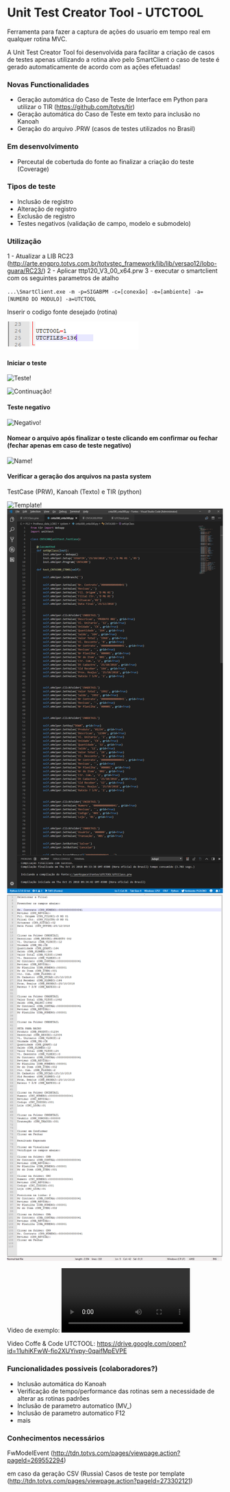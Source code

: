 # Unit Test Creator Tool - UTCTOOL

Ferramenta para fazer a captura de ações do usuario em tempo real em qualquer rotina MVC.

A Unit Test Creator Tool foi desenvolvida para facilitar a criação de casos de testes apenas utilizando a rotina alvo pelo SmartClient o caso de teste é gerado automaticamente de acordo com as ações efetuadas!

### Novas Functionalidades
+ Geração automática do Caso de Teste de Interface em Python para utilizar o TIR (https://github.com/totvs/tir)
+ Geração automática do Caso de Teste em texto para inclusão no Kanoah
+ Geração do arquivo .PRW (casos de testes utilizados no Brasil)

### Em desenvolvimento
+ Perceutal de cobertuda do fonte ao finalizar a criação do teste (Coverage)

### Tipos de teste
+ Inclusão de registro
+ Alteração de registro
+ Exclusão de registro
+ Testes negativos (validação de campo, modelo e submodelo)

### Utilização
1 - Atualizar a LIB RC23 (http://arte.engpro.totvs.com.br/totvstec_framework/lib/lib/versao12/lobo-guara/RC23/)
2 - Aplicar tttp120_V3_00_x64.prw
3 - executar o smartclient com os seguintes parametros de atalho


`...\SmartClient.exe -m -p=SIGABPM -c=[conexão] -e=[ambiente] -a=[NUMERO DO MODULO] -a=UTCTOOL`



Inserir o codigo fonte desejado (rotina)

![Rotina!](/docs/im1.png "Rotina")

#### Iniciar o teste

![Teste!](/docs/im2.png "Teste")

![Continuação!](/docs/im3.png "Teste")

#### Teste negativo

![Negativo!](/docs/im4.png "Negativo")


#### Nomear o arquivo após finalizar o teste clicando em confirmar ou fechar (fechar apenas em caso de teste negativo)

![Name!](/docs/im5.png "Name")

#### Verificar a geração dos arquivos na pasta system
TestCase (PRW), Kanoah (Texto) e TIR (python)

![Template!](/docs/im6.png "Geração")
![python!](/docs/im7.png "Geração")
![Kanoah!](/docs/im8.png "Geração")

Video de exemplo: 
![Video!](/docs/UTCTOOL.mp4 "Video")

Video Coffe & Code UTCTOOL: 
https://drive.google.com/open?id=11uhiKFwW-fio2XUYivpy-0qaifMpEVPE

### Funcionalidades possiveis (colaboradores?)
+ Inclusão automática do Kanoah
+ Verificação de tempo/performance das rotinas sem a necessidade de alterar as rotinas padrões
+ Inclusão de parametro automatico (MV_)
+ Inclusão de parametro automatico F12
+ mais

### Conhecimentos necessários
FwModelEvent (http://tdn.totvs.com/pages/viewpage.action?pageId=269552294)

em caso da geração CSV (Russia)
Casos de teste por template (http://tdn.totvs.com/pages/viewpage.action?pageId=273302121)